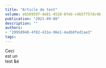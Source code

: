 ```yaml
---
title: "Article de test"
volume: eb569597-4e81-4510-8feb-c4b5ff57dc4b
publication: "2021-09-08"
description: ""
authors:
- "29958948-4f82-431e-96e1-4adb8fed1ae3" 
tags:
---
```

<p>Ceci 
<br />est un 
<br />test &amp;é</p>
